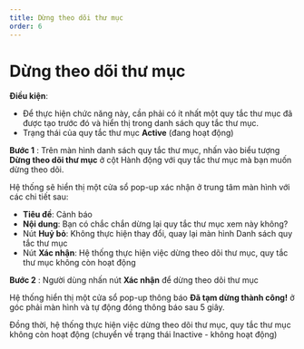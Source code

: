 ```yaml
---
title: Dừng theo dõi thư mục
order: 6
---
```


# Dừng theo dõi thư mục

**Điều kiện**: 

- Để thực hiện chức năng này, cần phải có ít nhất một quy tắc thư mục đã được tạo trước đó và hiển thị trong danh sách quy tắc thư mục.
- Trạng thái của quy tắc thư mục **Active** (đang hoạt động)

**Bước 1** : Trên màn hình danh sách quy tắc thư mục, nhấn vào biểu tượng **Dừng theo dõi thư mục** ở cột Hành động với quy tắc thư mục mà bạn muốn dừng theo dõi.

Hệ thống sẽ hiển thị một cửa sổ pop-up xác nhận ở trung tâm màn hình với các chi tiết sau:

- **Tiêu đề**: Cảnh báo
- **Nội dung**: Bạn có chắc chắn dừng lại quy tắc thư mục xem này không?
- Nút **Huỷ bỏ**: Không thực hiện thay đổi, quay lại màn hình Danh sách quy tắc thư mục
- Nút **Xác nhận**: Hệ thống thực hiện việc dừng theo dõi thư mục, quy tắc thư mục không còn hoạt động

**Bước 2** : Người dùng nhấn nút **Xác nhận** để dừng theo dõi thư mục

Hệ thống hiển thị một cửa sổ pop-up thông báo **Đã tạm dừng thành công!** ở góc phải màn hình và tự động đóng thông báo sau 5 giây.

Đồng thời, hệ thống thực hiện việc dừng theo dõi thư mục, quy tắc thư mục không còn hoạt động (chuyển về trạng thái Inactive - không hoạt động)